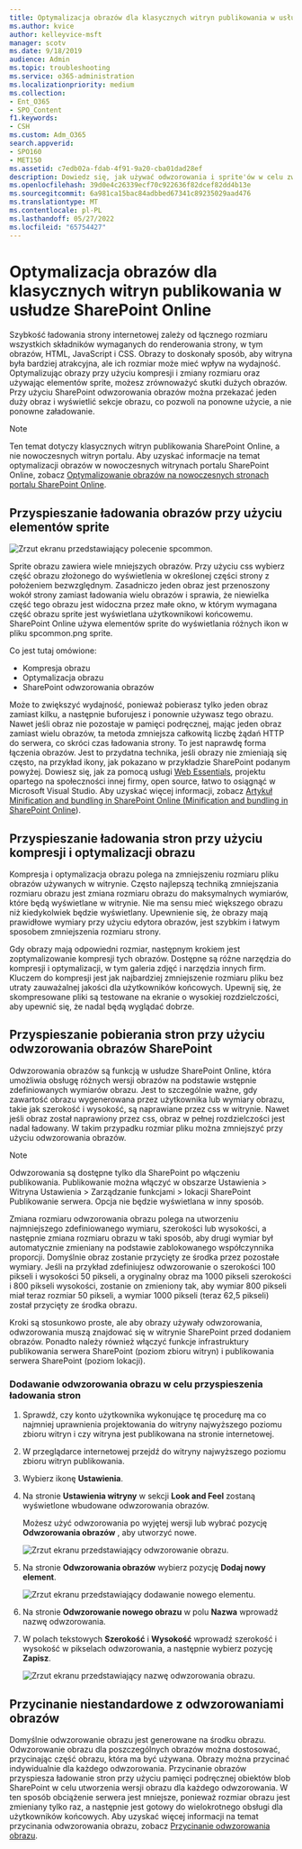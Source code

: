 ```yaml
---
title: Optymalizacja obrazów dla klasycznych witryn publikowania w usłudze SharePoint Online
ms.author: kvice
author: kelleyvice-msft
manager: scotv
ms.date: 9/18/2019
audience: Admin
ms.topic: troubleshooting
ms.service: o365-administration
ms.localizationpriority: medium
ms.collection:
- Ent_O365
- SPO_Content
f1.keywords:
- CSH
ms.custom: Adm_O365
search.appverid:
- SPO160
- MET150
ms.assetid: c7edb02a-fdab-4f91-9a20-cba01dad28ef
description: Dowiedz się, jak używać odwzorowania i sprite'ów w celu zwiększenia wydajności obrazów w klasycznych witrynach publikowania SharePoint Online.
ms.openlocfilehash: 39d0e4c26339ecf70c922636f82dcef82dd4b13e
ms.sourcegitcommit: 6a981ca15bac84adbbed67341c89235029aad476
ms.translationtype: MT
ms.contentlocale: pl-PL
ms.lasthandoff: 05/27/2022
ms.locfileid: "65754427"
---
```

# <a name="image-optimization-for-sharepoint-online-classic-publishing-sites"></a>Optymalizacja obrazów dla klasycznych witryn publikowania w usłudze SharePoint Online

Szybkość ładowania strony internetowej zależy od łącznego rozmiaru wszystkich składników wymaganych do renderowania strony, w tym obrazów, HTML, JavaScript i CSS. Obrazy to doskonały sposób, aby witryna była bardziej atrakcyjna, ale ich rozmiar może mieć wpływ na wydajność. Optymalizując obrazy przy użyciu kompresji i zmiany rozmiaru oraz używając elementów sprite, możesz zrównoważyć skutki dużych obrazów. Przy użyciu SharePoint odwzorowania obrazów można przekazać jeden duży obraz i wyświetlić sekcje obrazu, co pozwoli na ponowne użycie, a nie ponowne załadowanie.

>[!NOTE]
>Ten temat dotyczy klasycznych witryn publikowania SharePoint Online, a nie nowoczesnych witryn portalu. Aby uzyskać informacje na temat optymalizacji obrazów w nowoczesnych witrynach portalu SharePoint Online, zobacz [Optymalizowanie obrazów na nowoczesnych stronach portalu SharePoint Online](modern-image-optimization.md).
  
## <a name="using-sprites-to-speed-up-image-loading"></a>Przyspieszanie ładowania obrazów przy użyciu elementów sprite

![Zrzut ekranu przedstawiający polecenie spcommon.](../media/cc5cdee1-8e54-4537-9a8a-8854f4ee849f.png)

Sprite obrazu zawiera wiele mniejszych obrazów. Przy użyciu css wybierz część obrazu złożonego do wyświetlenia w określonej części strony z położeniem bezwzględnym. Zasadniczo jeden obraz jest przenoszony wokół strony zamiast ładowania wielu obrazów i sprawia, że niewielka część tego obrazu jest widoczna przez małe okno, w którym wymagana część obrazu sprite jest wyświetlana użytkownikowi końcowemu. SharePoint Online używa elementów sprite do wyświetlania różnych ikon w pliku spcommon.png sprite.

Co jest tutaj omówione:
- Kompresja obrazu
- Optymalizacja obrazu
- SharePoint odwzorowania obrazów
   
Może to zwiększyć wydajność, ponieważ pobierasz tylko jeden obraz zamiast kilku, a następnie buforujesz i ponownie używasz tego obrazu. Nawet jeśli obraz nie pozostaje w pamięci podręcznej, mając jeden obraz zamiast wielu obrazów, ta metoda zmniejsza całkowitą liczbę żądań HTTP do serwera, co skróci czas ładowania strony. To jest naprawdę forma łączenia obrazów. Jest to przydatna technika, jeśli obrazy nie zmieniają się często, na przykład ikony, jak pokazano w przykładzie SharePoint podanym powyżej. Dowiesz się, jak za pomocą usługi [Web Essentials](https://vswebessentials.com/), projektu opartego na społeczności innej firmy, open source, łatwo to osiągnąć w Microsoft Visual Studio. Aby uzyskać więcej informacji, zobacz [Artykuł Minification and bundling in SharePoint Online (Minification and bundling in SharePoint Online](./minification-and-bundling-in-sharepoint-online.md)).
  
## <a name="using-image-compression-and-optimization-to-speed-up-page-loading"></a>Przyspieszanie ładowania stron przy użyciu kompresji i optymalizacji obrazu

Kompresja i optymalizacja obrazu polega na zmniejszeniu rozmiaru pliku obrazów używanych w witrynie. Często najlepszą techniką zmniejszania rozmiaru obrazu jest zmiana rozmiaru obrazu do maksymalnych wymiarów, które będą wyświetlane w witrynie. Nie ma sensu mieć większego obrazu niż kiedykolwiek będzie wyświetlany. Upewnienie się, że obrazy mają prawidłowe wymiary przy użyciu edytora obrazów, jest szybkim i łatwym sposobem zmniejszenia rozmiaru strony.
  
Gdy obrazy mają odpowiedni rozmiar, następnym krokiem jest zoptymalizowanie kompresji tych obrazów. Dostępne są różne narzędzia do kompresji i optymalizacji, w tym galeria zdjęć i narzędzia innych firm. Kluczem do kompresji jest jak najbardziej zmniejszenie rozmiaru pliku bez utraty zauważalnej jakości dla użytkowników końcowych. Upewnij się, że skompresowane pliki są testowane na ekranie o wysokiej rozdzielczości, aby upewnić się, że nadal będą wyglądać dobrze.
  
## <a name="speed-up-page-downloads-by-using-sharepoint-image-renditions"></a>Przyspieszanie pobierania stron przy użyciu odwzorowania obrazów SharePoint

Odwzorowania obrazów są funkcją w usłudze SharePoint Online, która umożliwia obsługę różnych wersji obrazów na podstawie wstępnie zdefiniowanych wymiarów obrazu. Jest to szczególnie ważne, gdy zawartość obrazu wygenerowana przez użytkownika lub wymiary obrazu, takie jak szerokość i wysokość, są naprawiane przez css w witrynie. Nawet jeśli obraz został naprawiony przez css, obraz w pełnej rozdzielczości jest nadal ładowany. W takim przypadku rozmiar pliku można zmniejszyć przy użyciu odwzorowania obrazów.
  
> [!NOTE]
> Odwzorowania są dostępne tylko dla SharePoint po włączeniu publikowania. Publikowanie można włączyć w obszarze Ustawienia \> Witryna Ustawienia \> Zarządzanie funkcjami \> lokacji SharePoint Publikowanie serwera. Opcja nie będzie wyświetlana w inny sposób.
  
Zmiana rozmiaru odwzorowania obrazu polega na utworzeniu najmniejszego zdefiniowanego wymiaru, szerokości lub wysokości, a następnie zmiana rozmiaru obrazu w taki sposób, aby drugi wymiar był automatycznie zmieniany na podstawie zablokowanego współczynnika proporcji. Domyślnie obraz zostanie przycięty ze środka przez pozostałe wymiary. Jeśli na przykład zdefiniujesz odwzorowanie o szerokości 100 pikseli i wysokości 50 pikseli, a oryginalny obraz ma 1000 pikseli szerokości i 800 pikseli wysokości, zostanie on zmieniony tak, aby wymiar 800 pikseli miał teraz rozmiar 50 pikseli, a wymiar 1000 pikseli (teraz 62,5 pikseli) został przycięty ze środka obrazu.
  
Kroki są stosunkowo proste, ale aby obrazy używały odwzorowania, odwzorowania muszą znajdować się w witrynie SharePoint przed dodaniem obrazów. Ponadto należy również włączyć funkcje infrastruktury publikowania serwera SharePoint (poziom zbioru witryn) i publikowania serwera SharePoint (poziom lokacji).
  
### <a name="add-an-image-rendition-to-speed-up-page-loading"></a>Dodawanie odwzorowania obrazu w celu przyspieszenia ładowania stron
  
1. Sprawdź, czy konto użytkownika wykonujące tę procedurę ma co najmniej uprawnienia projektowania do witryny najwyższego poziomu zbioru witryn i czy witryna jest publikowana na stronie internetowej.

2. W przeglądarce internetowej przejdź do witryny najwyższego poziomu zbioru witryn publikowania.

3. Wybierz ikonę **Ustawienia**.

4. Na stronie **Ustawienia witryny** w sekcji **Look and Feel** zostaną wyświetlone wbudowane odwzorowania obrazów.

    Możesz użyć odwzorowania po wyjętej wersji lub wybrać pozycję **Odwzorowania obrazów** , aby utworzyć nowe.

    ![Zrzut ekranu przedstawiający odwzorowanie obrazu.](../media/eaae0d53-657d-47ef-b687-65c5167eae4d.PNG)
  
5. Na stronie **Odwzorowania obrazów** wybierz pozycję **Dodaj nowy element**.

    ![Zrzut ekranu przedstawiający dodawanie nowego elementu.](../media/8cede22e-52bf-4d9d-99cb-162f2f6ce92b.PNG)
  
6. Na stronie **Odwzorowanie nowego obrazu** w polu **Nazwa** wprowadź nazwę odwzorowania.

7. W polach tekstowych **Szerokość** i **Wysokość** wprowadź szerokość i wysokość w pikselach odwzorowania, a następnie wybierz pozycję **Zapisz**.

    ![Zrzut ekranu przedstawiający nazwę odwzorowania obrazu.](../media/5a6119ed-c163-40df-a4db-ec629d15607d.PNG)
  
## <a name="custom-cropping-with-image-renditions"></a>Przycinanie niestandardowe z odwzorowaniami obrazów

Domyślnie odwzorowanie obrazu jest generowane na środku obrazu. Odwzorowanie obrazu dla poszczególnych obrazów można dostosować, przycinając część obrazu, która ma być używana. Obrazy można przycinać indywidualnie dla każdego odwzorowania. Przycinanie obrazów przyspiesza ładowanie stron przy użyciu pamięci podręcznej obiektów blob SharePoint w celu utworzenia wersji obrazu dla każdego odwzorowania. W ten sposób obciążenie serwera jest mniejsze, ponieważ rozmiar obrazu jest zmieniany tylko raz, a następnie jest gotowy do wielokrotnego obsługi dla użytkowników końcowych. Aby uzyskać więcej informacji na temat przycinania odwzorowania obrazu, zobacz [Przycinanie odwzorowania obrazu](/sharepoint/dev/general-development/sharepoint-design-manager-device-channels).
